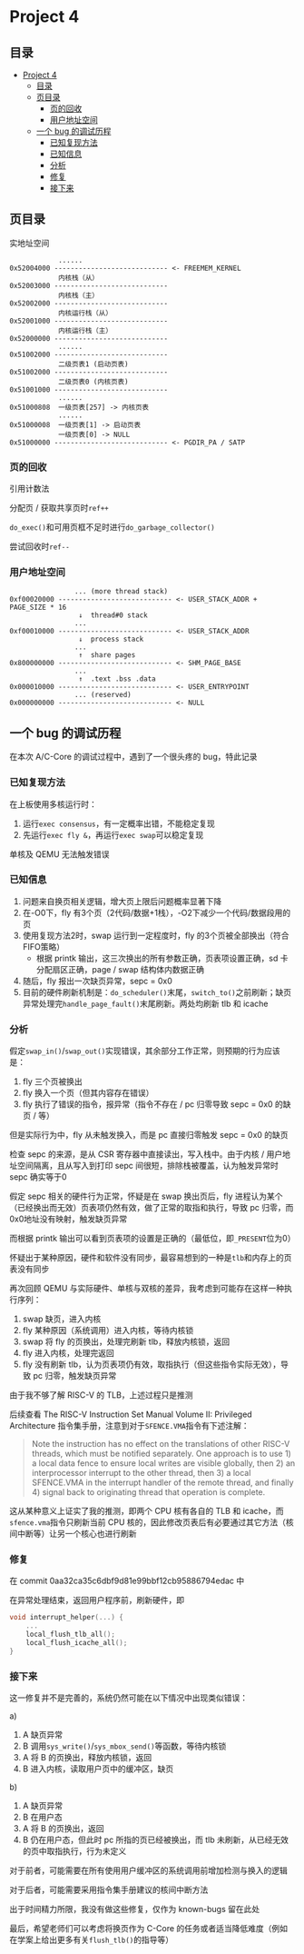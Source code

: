# Project 4

## 目录
- [Project 4](#project-4)
  - [目录](#目录)
  - [页目录](#页目录)
    - [页的回收](#页的回收)
    - [用户地址空间](#用户地址空间)
  - [一个 bug 的调试历程](#一个-bug-的调试历程)
    - [已知复现方法](#已知复现方法)
    - [已知信息](#已知信息)
    - [分析](#分析)
    - [修复](#修复)
    - [接下来](#接下来)

## 页目录
实地址空间
```
            ......
0x52004000 ---------------------------- <- FREEMEM_KERNEL
            内核栈（从）
0x52003000 ----------------------------
            内核栈（主）
0x52002000 ----------------------------
            内核运行栈（从）
0x52001000 ----------------------------
            内核运行栈（主）
0x52000000 ----------------------------
            ......
0x51002000 ----------------------------
            二级页表1 (启动页表)
0x51002000 ----------------------------
            二级页表0 (内核页表)
0x51001000 ----------------------------
            ......
0x51000808  一级页表[257] -> 内核页表
            ......
0x51000008  一级页表[1] -> 启动页表
            一级页表[0] -> NULL
0x51000000 ---------------------------- <- PGDIR_PA / SATP
```

### 页的回收
引用计数法

分配页 / 获取共享页时`ref++`

`do_exec()`和可用页框不足时进行`do_garbage_collector()`

尝试回收时`ref--`

### 用户地址空间
```
                ... (more thread stack)
0xf00020000 ---------------------------- <- USER_STACK_ADDR + PAGE_SIZE * 16
                 ↓  thread#0 stack
                ...
0xf00010000 ---------------------------- <- USER_STACK_ADDR
                 ↓  process stack
                ...
                 ↑  share pages
0x800000000 ---------------------------- <- SHM_PAGE_BASE
                ...
                 ↑  .text .bss .data
0x000010000 ---------------------------- <- USER_ENTRYPOINT
                ... (reserved)
0x000000000 ---------------------------- <- NULL
```

## 一个 bug 的调试历程
在本次 A/C-Core 的调试过程中，遇到了一个很头疼的 bug，特此记录

### 已知复现方法
在上板使用多核运行时：
1. 运行`exec consensus`，有一定概率出错，不能稳定复现
2. 先运行`exec fly &`，再运行`exec swap`可以稳定复现

单核及 QEMU 无法触发错误

### 已知信息
1. 问题来自换页相关逻辑，增大页上限后问题概率显著下降
2. 在-O0下，fly 有3个页（2代码/数据+1栈），-O2下减少一个代码/数据段用的页
3. 使用复现方法2时，swap 运行到一定程度时，fly 的3个页被全部换出（符合FIFO策略）
   - 根据 printk 输出，这三次换出的所有参数正确，页表项设置正确，sd 卡分配扇区正确，page / swap 结构体内数据正确
4. 随后，fly 报出一次缺页异常，sepc = 0x0
5. 目前的硬件刷新机制是：`do_scheduler()`末尾，`switch_to()`之前刷新；缺页异常处理完`handle_page_fault()`末尾刷新。两处均刷新 tlb 和 icache

### 分析
假定`swap_in()`/`swap_out()`实现错误，其余部分工作正常，则预期的行为应该是：
1. fly 三个页被换出
2. fly 换入一个页（但其内容存在错误）
3. fly 执行了错误的指令，报异常（指令不存在 / pc 归零导致 sepc = 0x0 的缺页 / 等）

但是实际行为中，fly 从未触发换入，而是 pc 直接归零触发 sepc = 0x0 的缺页

检查 sepc 的来源，是从 CSR 寄存器中直接读出，写入栈中。由于内核 / 用户地址空间隔离，且从写入到打印 sepc 间很短，排除栈被覆盖，认为触发异常时 sepc 确实等于0

假定 sepc 相关的硬件行为正常，怀疑是在 swap 换出页后，fly 进程认为某个（已经换出而无效）页表项仍然有效，做了正常的取指和执行，导致 pc 归零，而0x0地址没有映射，触发缺页异常

而根据 printk 输出可以看到页表项的设置是正确的（最低位，即`_PRESENT`位为0）

怀疑出于某种原因，硬件和软件没有同步，最容易想到的一种是`tlb`和内存上的页表没有同步

再次回顾 QEMU 与实际硬件、单核与双核的差异，我考虑到可能存在这样一种执行序列：

1. swap 缺页，进入内核
2. fly 某种原因（系统调用）进入内核，等待内核锁
3. swap 将 fly 的页换出，处理完刷新 tlb，释放内核锁，返回
4. fly 进入内核，处理完返回
5. fly 没有刷新 tlb，认为页表项仍有效，取指执行（但这些指令实际无效），导致 pc 归零，触发缺页异常

由于我不够了解 RISC-V 的 TLB，上述过程只是推测

后续查看 The RISC-V Instruction Set Manual Volume II: Privileged Architecture 指令集手册，注意到对于`SFENCE.VMA`指令有下述注解：

> Note the instruction has no effect on the translations of other RISC-V threads, which must be notified separately. One approach is to use 1) a local data fence to ensure local writes are visible globally, then 2) an interprocessor interrupt to the other thread, then 3) a local SFENCE.VMA in the interrupt handler of the remote thread, and finally 4) signal back to originating thread that operation is complete.

这从某种意义上证实了我的推测，即两个 CPU 核有各自的 TLB 和 icache，而`sfence.vma`指令只刷新当前 CPU 核的，因此修改页表后有必要通过其它方法（核间中断等）让另一个核心也进行刷新

### 修复
在 commit 0aa32ca35c6dbf9d81e99bbf12cb95886794edac 中

在异常处理结束，返回用户程序前，刷新硬件，即

```c
void interrupt_helper(...) {
    ...
    local_flush_tlb_all();
    local_flush_icache_all();
}
```

### 接下来
这一修复并不是完善的，系统仍然可能在以下情况中出现类似错误：

a)
1. A 缺页异常
2. B 调用`sys_write()`/`sys_mbox_send()`等函数，等待内核锁
3. A 将 B 的页换出，释放内核锁，返回
4. B 进入内核，读取用户页中的缓冲区，缺页

b)
1. A 缺页异常
2. B 在用户态
3. A 将 B 的页换出，返回
4. B 仍在用户态，但此时 pc 所指的页已经被换出，而 tlb 未刷新，从已经无效的页中取指执行，行为未定义

对于前者，可能需要在所有使用用户缓冲区的系统调用前增加检测与换入的逻辑

对于后者，可能需要采用指令集手册建议的核间中断方法

出于时间精力所限，我没有做这些修复，仅作为 known-bugs 留在此处

最后，希望老师们可以考虑将换页作为 C-Core 的任务或者适当降低难度（例如在学案上给出更多有关`flush_tlb()`的指导等）
